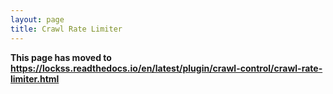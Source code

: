 ```yaml
---
layout: page
title: Crawl Rate Limiter
---
```


**This page has moved to <https://lockss.readthedocs.io/en/latest/plugin/crawl-control/crawl-rate-limiter.html>**

